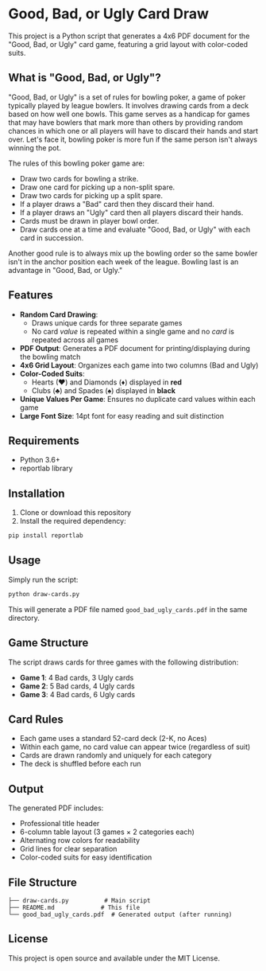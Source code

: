 # Good, Bad, or Ugly Card Draw

This project is a Python script that generates a 4x6 PDF document for the "Good, Bad, or Ugly"
card game, featuring a grid layout with color-coded suits.

## What is "Good, Bad, or Ugly"?

"Good, Bad, or Ugly" is a set of rules for bowling poker, a game of poker typically played by
league bowlers. It involves drawing cards from a deck based on how well one bowls. This game
serves as a handicap for games that may have bowlers that mark more than others by providing
random chances in which one or all players will have to discard their hands and start over.
Let's face it, bowling poker is more fun if the same person isn't always winning the pot.

The rules of this bowling poker game are:
- Draw two cards for bowling a strike.
- Draw one card for picking up a non-split spare.
- Draw two cards for picking up a split spare.
- If a player draws a "Bad" card then they discard their hand.
- If a player draws an "Ugly" card then all players discard their hands.
- Cards must be drawn in player bowl order.
- Draw cards one at a time and evaluate "Good, Bad, or Ugly" with each card in succession.

Another good rule is to always mix up the bowling order so the same bowler isn't in the anchor
position each week of the league. Bowling last is an advantage in "Good, Bad, or Ugly."

## Features

- **Random Card Drawing**:
  - Draws unique cards for three separate games
  - No card _value_ is repeated within a single game and no _card_ is repeated across all games
- **PDF Output**: Generates a PDF document for printing/displaying during the bowling match
- **4x6 Grid Layout**: Organizes each game into two columns (Bad and Ugly)
- **Color-Coded Suits**: 
  - Hearts (♥) and Diamonds (♦) displayed in **red**
  - Clubs (♣) and Spades (♠) displayed in **black**
- **Unique Values Per Game**: Ensures no duplicate card values within each game
- **Large Font Size**: 14pt font for easy reading and suit distinction

## Requirements

- Python 3.6+
- reportlab library

## Installation

1. Clone or download this repository
2. Install the required dependency:

```bash
pip install reportlab
```

## Usage

Simply run the script:

```bash
python draw-cards.py
```

This will generate a PDF file named `good_bad_ugly_cards.pdf` in the same directory.

## Game Structure

The script draws cards for three games with the following distribution:

- **Game 1**: 4 Bad cards, 3 Ugly cards
- **Game 2**: 5 Bad cards, 4 Ugly cards  
- **Game 3**: 4 Bad cards, 6 Ugly cards

## Card Rules

- Each game uses a standard 52-card deck (2-K, no Aces)
- Within each game, no card value can appear twice (regardless of suit)
- Cards are drawn randomly and uniquely for each category
- The deck is shuffled before each run

## Output

The generated PDF includes:
- Professional title header
- 6-column table layout (3 games × 2 categories each)
- Alternating row colors for readability
- Grid lines for clear separation
- Color-coded suits for easy identification

## File Structure

```
├── draw-cards.py          # Main script
├── README.md             # This file
└── good_bad_ugly_cards.pdf  # Generated output (after running)
```

## License

This project is open source and available under the MIT License.
